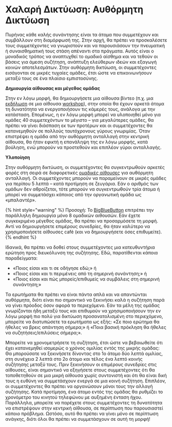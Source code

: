 # Χαλαρή Δικτύωση: Αυθόρμητη Δικτύωση

Πυρήνας κάθε καλής συνάντησης είναι τα άτομα που συμμετέχουν και συμβάλλουν στη διαμόρφωσή της. Στην αρχή, θα πρέπει να προσκαλέσετε τους συμμετέχοντες να γνωριστούν και να παρουσιάσουν την πνευματική ή συναισθηματική τους στάση απέναντι στα πράγματα. Αυτός είναι ο μοναδικός τρόπος να αναπτυχθεί το ομαδικό αίσθημα και να τεθούν οι βάσεις για άμεση συζήτηση, ανάπτυξη ελεύθερων ιδεών και εξαγωγή κοινών αποτελεσμάτων. Στην αυθόρμητη δικτύωση, οι συμμετέχοντες εισάγονται σε μικρές τυχαίες ομάδες, έτσι ώστε να επικοινωνήσουν μεταξύ τους σε ένα πλαίσιο εμπιστοσύνης.

**Δημιουργία αίθουσας και μέγεθος ομάδας**

Στην εν λόγω μορφή, θα δημιουργήσετε μια αίθουσα βίντεο \(π.χ. μια [εκδήλωση](https://app.gitbook.com/@dina-international/s/manual/~/drafts/-MacQFgusphzqCNU2BB9/v/gre/funktionalitaeten/veranstaltungen-erstellen) σε μια αίθουσα [workshop](https://app.gitbook.com/@dina-international/s/manual/~/drafts/-MacQFgusphzqCNU2BB9/v/gre/funktionalitaeten/rooms)\), στην οποία θα έχουν αρκετά άτομα τη δυνατότητα να ενεργοποιήσουν τις κάμερές τους, ανάλογα με την κατάσταση. Επομένως, η εν λόγω μορφή μπορεί να υλοποιηθεί μόνο για ομάδες 40 συμμετεχόντων το μέγιστο – για μεγαλύτερες ομάδες, θα πρέπει να γίνει διάσπαση εκ των προτέρων και οι συμμετέχοντες θα κατανεμηθούν σε πολλούς ταυτόχρονους γύρους γνωριμίας. Όταν επιστρέψει η ομάδα από την αυθόρμητη ανταλλαγή στην κεντρική αίθουσα, θα ήταν εφικτή η επανάληψη της εν λόγω μορφής, κατά βούληση, ενώ μπορούν να προστεθούν και επιπλέον γύροι ανταλλαγής.  


**Υλοποίηση**

Στην αυθόρμητη δικτύωση, οι συμμετέχοντες θα συγκεντρωθούν αρκετές φορές στη σειρά σε διαφορετικές [ομαδικές αίθουσες](https://app.gitbook.com/@dina-international/s/manual/~/drafts/-MacijoGH12lJpi4SCy_/v/gre/funktionalitaeten/bigbluebutton/breakout-gruppenraeume) για αυθόρμητη ανταλλαγή. Οι συμμετέχοντες μπορούν να παραμείνουν σε μικρές ομάδες για περίπου 5 λεπτά – κατά προτίμηση σε ζευγάρια. Εάν ο αριθμός των ομάδων δεν αθροίζεται, τότε μπορούν να συγκεντρωθούν τρία άτομα ή μπορεί να συμμετάσχει κάποιος από την οργανωτική ομάδα ως «μπαλαντέρ».

{% hint style="warning" %}
Προσοχή: Το [BigBlueButton](https://app.gitbook.com/@dina-international/s/manual/~/drafts/-MacijoGH12lJpi4SCy_/v/gre/funktionalitaeten/bigbluebutton) επιτρέπει την παράλληλη δημιουργία μόνο 8 ομαδικών αιθουσών. Εάν έχετε συγκεκριμένο μέγεθος ομάδας, θα πρέπει να προσαρμόσετε τη μορφή. Αντί να δημιουργήσετε επιμέρους συνεδρίες, θα ήταν καλύτερο να χρησιμοποιήσετε αίθουσες café \(και να δημιουργήσετε όσες επιθυμείτε\).
{% endhint %}

Ιδανικά, θα πρέπει να δοθεί στους συμμετέχοντες μια κατευθυντήρια ερώτηση προς διευκόλυνση της συζήτησης. Εδώ, παρατίθενται κάποια παραδείγματα:

* «Ποιος είσαι και τι σε οδήγησε εδώ;» ή
* «Ποιος είσαι και τι περιμένεις από τη σημερινή συνάντηση;» ή
* «Ποιος είσαι και πώς μπορείς/επιθυμείς να συμβάλεις στη σημερινή συνάντηση;»

Τα ερωτήματα θα πρέπει να είναι πάντα απλά και να απαντώνται αυθόρμητα, διότι είναι πιο σημαντικό να ξεκινήσει καλά η συζήτηση παρά να γίνει πρόοδος όσον αφορά το περιεχόμενο. Εάν τα μέλη της ομάδας γνωρίζονται ήδη μεταξύ τους και επιθυμούν να χρησιμοποιήσουν την εν λόγω μορφή πιο πολύ για δικτύωση προσανατολισμένη στο περιεχόμενο, μπορείτε να διατυπώσετε τα ερωτήματα ως εξής: «Σε ποιο ερώτημα θα ήθελες να βρεις απάντηση σήμερα;» ή «Ποια βασική πρόκληση θα ήθελες να συζητήσεις/επιλύσεις σήμερα;».

Μπορείτε να χρονομετρήσετε τη συζήτηση, έτσι ώστε να βεβαιωθείτε ότι έχει κατανεμηθεί ισομερώς ο χρόνος ομιλίας εντός της μικρής ομάδας: Θα μπορούσατε να ξεκινήσετε δίνοντας στο 1ο άτομο δύο λεπτά ομιλίας, στη συνέχεια 2 λεπτά στο 2ο άτομο και τέλος ένα λεπτό κοινής συζήτησης μεταξύ τους. Πριν ξεκινήσουν οι επιμέρους συνεδρίες στις αίθουσες, είναι σημαντικό να εξηγήσετε στους συμμετέχοντες ότι θα τοποθετηθούν σε μια μικρή αίθουσα χωρίς συντονιστή και ότι θα είναι δική τους η ευθύνη να συμμετάσχουν ενεργά σε μια κοινή συζήτηση. Επιπλέον, οι συμμετέχοντες θα πρέπει να οργανώσουν μόνοι τους την αλλαγή συζήτησης. Κατά προτίμηση, ένα άτομο εντός της ομάδας θα ρυθμίζει το χρονόμετρο του κινητού τηλεφώνου με αυξημένη ένταση ήχου. Παράλληλα, μπορείτε να παρέχετε στους συμμετέχοντες τη δυνατότητα να επιστρέψουν στην κεντρική αίθουσα, σε περίπτωση που παρουσιαστεί κάποιο πρόβλημα. Ωστόσο, αυτό θα πρέπει να γίνει μόνο σε περίπτωση ανάγκης, διότι όλοι θα πρέπει να συμμετάσχουν σε αυτή τη μορφή!

